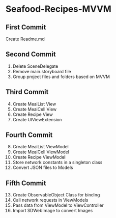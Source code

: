 # Seafood-Recipes-MVVM

## First Commit
Create Readme.md

## Second Commit
1. Delete SceneDelegate
2. Remove main.storyboard file
3. Group project files and folders based on MVVM

## Third Commit
4. Create MealList View
5. Create MealCell View
6. Create Recipe View
7. Create UIViewExtension

## Fourth Commit
8. Create MealList ViewModel
9. Create MealCell ViewModel
10. Create Recipe ViewModel
11. Store network constants in a singleton class
12. Convert JSON files to Models

## Fifth Commit
13. Create ObservableObject Class for binding
14. Call network requests in ViewModels
15. Pass data from ViewModel to ViewController
16. Import SDWebImage to convert Images
